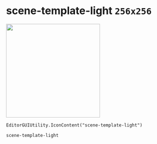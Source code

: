 # scene-template-light `256x256`
<img src="/img/scene-template-light.png" width=256 height=256>

``` CSharp
EditorGUIUtility.IconContent("scene-template-light")
```
```
scene-template-light
```

